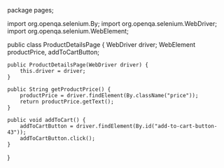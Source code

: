 package pages;

import org.openqa.selenium.By;
import org.openqa.selenium.WebDriver;
import org.openqa.selenium.WebElement;

public class ProductDetailsPage {
    WebDriver driver;
    WebElement productPrice, addToCartButton;

    public ProductDetailsPage(WebDriver driver) {
        this.driver = driver;
    }

    public String getProductPrice() {
        productPrice = driver.findElement(By.className("price"));
        return productPrice.getText();
    }

    public void addToCart() {
        addToCartButton = driver.findElement(By.id("add-to-cart-button-43"));
        addToCartButton.click();
    }
}
